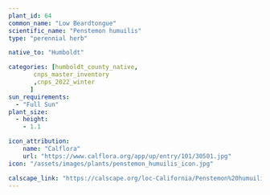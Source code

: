 ```yaml
---
plant_id: 64
common_name: "Low Beardtongue"
scientific_name: "Penstemon humuilis"
type: "perennial herb"

native_to: "Humboldt"

categories: [humboldt_county_native,
       cnps_master_inventory
       ,cnps_2022_winter
      ]
sun_requirements:
  - "Full Sun"
plant_size:
  - height: 
    - 1.1

icon_attribution: 
    name: "Calflora"
    url: "https://www.calflora.org/app/up/entry/101/30501.jpg" 
icon: "/assets/images/plants/penstemon_humuilis_icon.jpg"

calscape_link: "https://calscape.org/loc-California/Penstemon%20humuilis(%20)"
---
```



